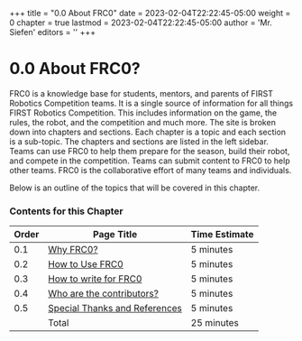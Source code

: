 +++
title = "0.0 About FRC0"
date = 2023-02-04T22:22:45-05:00
weight = 0
chapter = true
lastmod = 2023-02-04T22:22:45-05:00
author = 'Mr. Siefen'
editors = ''
+++

# 0.0 About FRC0?

FRC0 is a knowledge base for students, mentors, and parents of FIRST Robotics Competition teams. It is a single source of information for all things FIRST Robotics Competition. This includes information on the game, the rules, the robot, and the competition and much more. The site is broken down into chapters and sections. Each chapter is a topic and each section is a sub-topic. The chapters and sections are listed in the left sidebar. Teams can use FRC0 to help them prepare for the season, build their robot, and compete in the competition. Teams can submit content to FRC0 to help other teams. FRC0 is the collaborative effort of many teams and individuals.

Below is an outline of the topics that will be covered in this chapter.

### Contents for this Chapter

| Order | Page Title | Time Estimate |
| --- | --- | --- |
| 0.1 | [Why FRC0?](/about/why-frc0/) | 5 minutes |
| 0.2 | [How to Use FRC0](/about/how-to-use-frc0/) | 5 minutes |
| 0.3 | [How to write for FRC0](/about/writing-content/) | 5 minutes |
| 0.4 | [Who are the contributors?](/about/contributors/) | 5 minutes |
| 0.5 | [Special Thanks and References](/about/thanks/) | 5 minutes |
|     | Total | 25 minutes |
